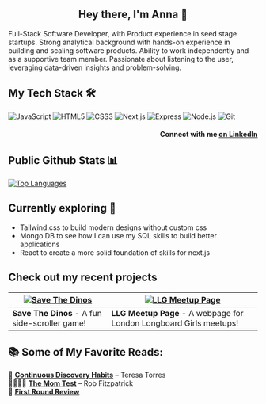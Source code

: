<div align = "center">
  
## Hey there, I'm Anna 👋
</div>

Full-Stack Software Developer, with Product experience in seed stage startups. Strong analytical background with hands-on experience in building and scaling software products. Ability to work independently and as a supportive team member. Passionate about listening to the user, leveraging data-driven insights and problem-solving.


## My Tech Stack 🛠
![JavaScript](https://img.shields.io/badge/-JavaScript-F7DF1E?style=flat&logo=javascript&logoColor=black)
![HTML5](https://img.shields.io/badge/-HTML5-E34F26?style=flat&logo=html5&logoColor=white)
![CSS3](https://img.shields.io/badge/-CSS3-1572B6?style=flat&logo=css3)
![Next.js](https://img.shields.io/badge/-Next.js-000000?style=flat&logo=nextdotjs)
![Express](https://img.shields.io/badge/-Express-000000?style=flat&logo=express)
![Node.js](https://img.shields.io/badge/-Node.js-339933?style=flat&logo=node.js&logoColor=white)
![Git](https://img.shields.io/badge/-Git-F05032?style=flat&logo=git&logoColor=white)


<div align = "right">
  
#### Connect with me [on LinkedIn](https://www.linkedin.com/in/anna-van-wingerden/)
</div>


## Public Github Stats  📊
[![Top Languages](https://github-readme-stats.vercel.app/api/top-langs/?username=annavanwingerden&layout=compact)](https://github.com/anuraghazra/github-readme-stats)

## Currently exploring 🚀
* Tailwind.css to build modern designs without custom css
* Mongo DB to see how I can use my SQL skills to build better applications
* React to create a more solid foundation of skills for next.js

## Check out my recent projects

| [![Save The Dinos](https://github.com/user-attachments/assets/0df8debb-fbd2-4d00-ac3a-8deb51937c1c)](https://github.com/annavanwingerden/Save-The-Dinos) | [![LLG Meetup Page](https://github.com/user-attachments/assets/49e87e22-d836-4421-8688-c374a9f0f67d)](https://github.com/annavanwingerden/llg-meetup-page) |
|---------------------------------|---------------------------------|
| **Save The Dinos** - A fun side-scroller game! | **LLG Meetup Page** - A webpage for London Longboard Girls meetups! |


## 📚 Some of My Favorite Reads:
📖 [**Continuous Discovery Habits**](https://www.amazon.com/dp/1736633309) – Teresa Torres  
👩‍👩‍👧‍👧 [**The Mom Test**](https://www.momtestbook.com/) – Rob Fitzpatrick  
📰 [**First Round Review**](https://review.firstround.com/)  


